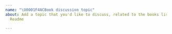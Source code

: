 ```yaml
---
name: "\U0001F4ACBook discussion topic"
about: Add a topic that you'd like to discuss, related to the books listed in the
  Readme

---
```

